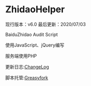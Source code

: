 # ZhidaoHelper
现行版本：v6.0 最后更新：2020/07/03

BaiduZhidao Audit Script

使用JavaScript、jQuery编写

服务端使用PHP

更新日志:[ChangeLog](https://github.com/Ginakira/ZhidaoHelper/blob/master/ChangeLog.md)

脚本托管:[Greasyfork](https://greasyfork.org/zh-CN/scripts/389850)

